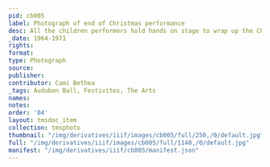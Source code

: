 ```yaml
---
pid: cb005
label: Photograph of end of Christmas performance
desc: All the children performers hold hands on stage to wrap up the Christmas festival.
_date: 1964-1971
rights:
format:
type: Photograph
source:
publisher:
contributor: Cami Bethea
_tags: Audubon Ball, Festivites, The Arts
names:
notes:
order: '04'
layout: tmsdoc_item
collection: tmsphoto
thumbnail: "/img/derivatives/iiif/images/cb005/full/250,/0/default.jpg"
full: "/img/derivatives/iiif/images/cb005/full/1140,/0/default.jpg"
manifest: "/img/derivatives/iiif/cb005/manifest.json"
---
```


